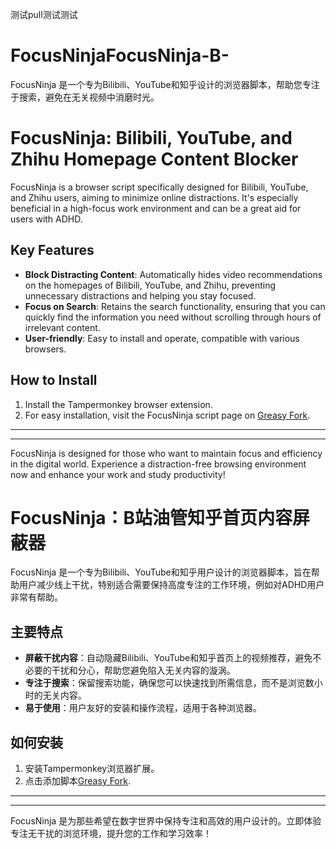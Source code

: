 测试pull测试测试
# FocusNinjaFocusNinja-B-
FocusNinja 是一个专为Bilibili、YouTube和知乎设计的浏览器脚本，帮助您专注于搜索，避免在无关视频中消磨时光。

# FocusNinja: Bilibili, YouTube, and Zhihu Homepage Content Blocker

FocusNinja is a browser script specifically designed for Bilibili, YouTube, and Zhihu users, aiming to minimize online distractions. It's especially beneficial in a high-focus work environment and can be a great aid for users with ADHD.

## Key Features
- **Block Distracting Content**: Automatically hides video recommendations on the homepages of Bilibili, YouTube, and Zhihu, preventing unnecessary distractions and helping you stay focused.
- **Focus on Search**: Retains the search functionality, ensuring that you can quickly find the information you need without scrolling through hours of irrelevant content.
- **User-friendly**: Easy to install and operate, compatible with various browsers.

## How to Install
1. Install the Tampermonkey browser extension.
2. For easy installation, visit the FocusNinja script page on [Greasy Fork](https://greasyfork.org/en/scripts/480986-focusninja-bilibili-youtube-and-zhihu-homepage-content-blocker-b%E7%AB%99%E6%B2%B9%E7%AE%A1%E7%9F%A5%E4%B9%8E%E9%A6%96%E9%A1%B5%E5%86%85%E5%AE%B9%E5%B1%8F%E8%94%BD%E5%99%A8).

---

---

FocusNinja is designed for those who want to maintain focus and efficiency in the digital world. Experience a distraction-free browsing environment now and enhance your work and study productivity!

# FocusNinja：B站油管知乎首页内容屏蔽器

FocusNinja 是一个专为Bilibili、YouTube和知乎用户设计的浏览器脚本，旨在帮助用户减少线上干扰，特别适合需要保持高度专注的工作环境，例如对ADHD用户非常有帮助。

## 主要特点
- **屏蔽干扰内容**：自动隐藏Bilibili、YouTube和知乎首页上的视频推荐，避免不必要的干扰和分心，帮助您避免陷入无关内容的漩涡。
- **专注于搜索**：保留搜索功能，确保您可以快速找到所需信息，而不是浏览数小时的无关内容。
- **易于使用**：用户友好的安装和操作流程，适用于各种浏览器。

## 如何安装
1. 安装Tampermonkey浏览器扩展。
2. 点击添加脚本[Greasy Fork](https://greasyfork.org/en/scripts/480986-focusninja-bilibili-youtube-and-zhihu-homepage-content-blocker-b%E7%AB%99%E6%B2%B9%E7%AE%A1%E7%9F%A5%E4%B9%8E%E9%A6%96%E9%A1%B5%E5%86%85%E5%AE%B9%E5%B1%8F%E8%94%BD%E5%99%A8).

---

---

FocusNinja 是为那些希望在数字世界中保持专注和高效的用户设计的。立即体验专注无干扰的浏览环境，提升您的工作和学习效率！
